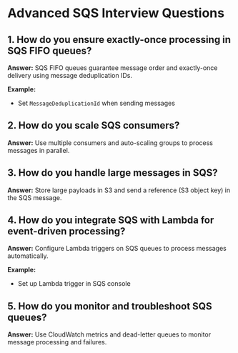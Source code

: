 # Advanced SQS Interview Questions

## 1. How do you ensure exactly-once processing in SQS FIFO queues?
**Answer:**
SQS FIFO queues guarantee message order and exactly-once delivery using message deduplication IDs.

**Example:**
- Set `MessageDeduplicationId` when sending messages

## 2. How do you scale SQS consumers?
**Answer:**
Use multiple consumers and auto-scaling groups to process messages in parallel.

## 3. How do you handle large messages in SQS?
**Answer:**
Store large payloads in S3 and send a reference (S3 object key) in the SQS message.

## 4. How do you integrate SQS with Lambda for event-driven processing?
**Answer:**
Configure Lambda triggers on SQS queues to process messages automatically.

**Example:**
- Set up Lambda trigger in SQS console

## 5. How do you monitor and troubleshoot SQS queues?
**Answer:**
Use CloudWatch metrics and dead-letter queues to monitor message processing and failures.
